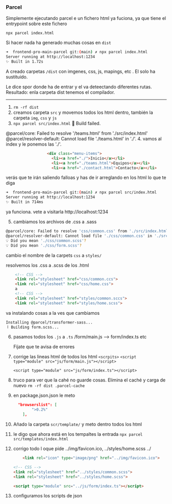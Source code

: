 ### Parcel

Simplemente ejecutando parcel e un fichero html ya fuciona, ya que tiene el entrypoint sobre este fichero 

`npx parcel index.html`

Si hacer nada ha generado muchas cosas en `dist`

```sh
➜  frontend-pro-main-parcel git:(main) ✗ npx parcel index.html
Server running at http://localhost:1234
✨ Built in 1.72s
```

A creado carpetas `/dist` con imgenes, css, js, mapings, etc . El solo ha sustituido.

Le dice spor donde ha de entrar y el va deteectando diferentes rutas. Resultado: enla carpeta dist tenemos el compilador.

---

   
1. `rm -rf dist`
2. creamos carpeta `src` y movemos todos los html dentro, también la carpeta `img`, `css` y `js`
3. `npx parcel src/index.html`
   🚨 Build failed.

@parcel/core: Failed to resolve '/teams.html' from './src/index.html'
@parcel/resolver-default: Cannot load file './teams.html' in './'.
4. vamos al index y le ponemos las './'.
```html
                  <div class="menu-items">
                    <li><a href="./">Inicio</a></li>
                    <li><a href="./teams.html">Equipos</a></li>
                    <li><a href="./contact.html">Contacto</a></li>
```
verás que te irán saliendo falloas y has de ir arreglando en los html lo que te diga

```sh
➜  frontend-pro-main-parcel git:(main) ✗ npx parcel src/index.html
Server running at http://localhost:1234
✨ Built in 714ms
```
ya funciona. vete a visitarla http://localhost:1234

5. cambiamos los archivos de .css a .sass
```sh
@parcel/core: Failed to resolve 'css/common.css' from './src/index.html'
@parcel/resolver-default: Cannot load file './css/common.css' in './src'.
💡 Did you mean './css/common.scss'?
💡 Did you mean './css/form.scss'?
```

cambio el nombre de la carpets `css` a `styles/`

resolvemos los .css a .scss de los .html

```html
    <!-- CSS -->
    <link rel="stylesheet" href="css/common.ccs">
    <link rel="stylesheet" href="css/home.css">
    a
    <!-- CSS -->
    <link rel="stylesheet" href="styles/common.sccs">
    <link rel="stylesheet" href="styles/home.scss">
```

va instalando cosas a la ves que cambiamos

```sh
Installing @parcel/transformer-sass...
⠸ Building form.scss...
```

6. pasamos todos los `.js` a `.ts`
   /form/main.js --> form/index.ts
   etc

   Fíjate que te avisa de errores

7. corrige las lineas  html de todos los html `<scrpits>`
   `<script type="module" src="js/form/main.js"></script>`

   `<script type="module" src="js/form/index.ts"></script>`

8. truco para ver que la cahé no guarde cosas. Elimina el caché y carga de nuevo
   `rm -rf dist .parcel-cache`

9. en package.json.json le meto
    ```json
      "browserslist": [
            ">0.2%"
        ],
    ```

10. Añado la carpeta `scr/template/` y meto dentro todos los html
11. le digo que ahora está en los tempaltes la entrada `npx parcel src/templates/index.html`
12. corrigo todo l oque pide ../img/favicon.ico, ../styles/home.scss ../
    ```html
        <link rel="icon" type="image/png" href="../img/favicon.ico">
    
    <!-- CSS -->
    <link rel="stylesheet" href="../styles/common.scss">
    <link rel="stylesheet" href="../styles/home.scss">

    <script type="module" src="../js/form/index.ts"></script>
    ```
13. configuramos los scripts de json